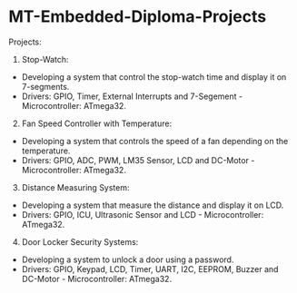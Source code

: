 # MT-Embedded-Diploma-Projects
 
 Projects:
1. Stop-Watch:
- Developing a system that control the stop-watch time and display it on 7-segments.
- Drivers: GPIO, Timer, External Interrupts and 7-Segement - Microcontroller: ATmega32.
2. Fan Speed Controller with Temperature:
- Developing a system that controls the speed of a fan depending on the temperature.
- Drivers: GPIO, ADC, PWM, LM35 Sensor, LCD and DC-Motor - Microcontroller: ATmega32.
3. Distance Measuring System:
- Developing a system that measure the distance and display it on LCD.
- Drivers: GPIO, ICU, Ultrasonic Sensor and LCD - Microcontroller: ATmega32.
4. Door Locker Security Systems:
- Developing a system to unlock a door using a password.
- Drivers: GPIO, Keypad, LCD, Timer, UART, I2C, EEPROM, Buzzer and DC-Motor - Microcontroller: ATmega32.
